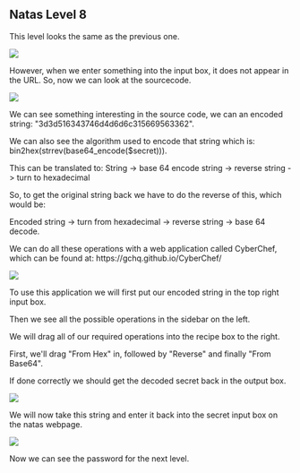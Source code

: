 <h2>Natas Level 8</h2>
<p>This level looks the same as the previous one.</p>
<img src="https://i.imgur.com/lnt9zGY.jpg"/>
<p>However, when we enter something into the input box, it does not appear in the URL. So, now we can look at the sourcecode.</p>
<img src="https://i.imgur.com/Wp7KYkA.jpg"/>
<p>We can see something interesting in the source code, we can an encoded string: "3d3d516343746d4d6d6c315669563362".</p>
<p>We can also see the algorithm used to encode that string which is: bin2hex(strrev(base64_encode($secret))).</p>
<p>This can be translated to: String -> base 64 encode string -> reverse string -> turn to hexadecimal</p>
<p>So, to get the original string back we have to do the reverse of this, which would be:</p>
<p>Encoded string -> turn from hexadecimal -> reverse string -> base 64 decode.</p>
<p>We can do all these operations with a web application called CyberChef, which can be found at: https://gchq.github.io/CyberChef/</p>
<img src="https://i.imgur.com/4DjVjvu.jpg"/>
<p>To use this application we will first put our encoded string in the top right input box.</p>
<p>Then we see all the possible operations in the sidebar on the left.</p>
<p>We will drag all of our required operations into the recipe box to the right.</p>
<p>First, we'll drag "From Hex" in, followed by "Reverse" and finally "From Base64".</p>
<p>If done correctly we should get the decoded secret back in the output box.</p>
<img src="https://i.imgur.com/YtkPU59.jpg"/>
<p>We will now take this string and enter it back into the secret input box on the natas webpage.</p>
<img src="https://i.imgur.com/Ig7ti4l.jpg"/>
<p>Now we can see the password for the next level.</p>
